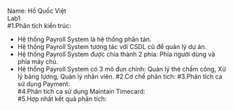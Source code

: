 Name: Hồ Quốc Việt  
Lab1  
#1.Phân tích kiến trúc:  
- Hệ thống Payroll System là hệ thống phân tán.
- Hệ thống Payroll System tương tác với CSDL cũ để quản lý dự án.
- Hệ thống Payroll System được chia thành 2 phía: Phía người dùng và phía máy chủ.
- Hệ thống Payroll System có 3 mô đun chính: Quản lý thẻ chấm công, Xử lý bảng lương, Quản lý nhân viên.
#2.Cơ chế phân tích:
#3.Phân tích ca sử dụng Payment:  
#4.Phân tích ca sử dụng Maintain Timecard:  
#5.Hợp nhất kết quả phân tích:  
